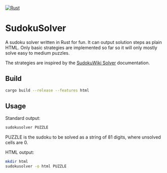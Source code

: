 [![Rust](https://github.com/jbchouinard/sudokusolver/actions/workflows/rust.yml/badge.svg?branch=master)](https://github.com/jbchouinard/sudokusolver/actions/workflows/rust.yml)

# SudokuSolver

A sudoku solver written in Rust for fun. It can output solution steps as plain HTML.
Only basic strategies are implemented so far so it will only mostly solve easy to medium puzzles.

The strategies are inspired by the [SudokuWiki Solver](https://www.sudokuwiki.org/sudoku.htm) documentation.

## Build

```bash
cargo build --release --features html
```

## Usage

Standard output:

```bash
sudokusolver PUZZLE
```

PUZZLE is the sudoku to be solved as a string of 81 digits, where unsolved cells are 0.

HTML output:

```bash
mkdir html
sudokusolver -o html PUZZLE
```

